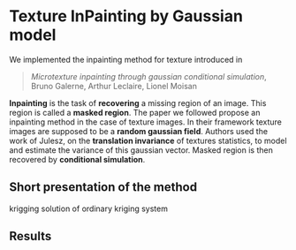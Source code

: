# Texture InPainting by Gaussian model

We implemented the inpainting method for texture introduced in

> *Microtexture inpainting through gaussian conditional simulation*, Bruno Galerne, Arthur Leclaire, Lionel Moisan

**Inpainting** is the task of **recovering** a missing region of an image. This region is called a **masked region**. The paper we followed propose an inpainting method in the case of texture images. In their framework texture images are supposed to be a **random gaussian field**. Authors used the work of Julesz, on the **translation invariance** of textures statistics, to model and estimate the variance of this gaussian vector. Masked region is then recovered by **conditional simulation**.

## Short presentation of the method

krigging solution of ordinary kriging system 
 
## Results
